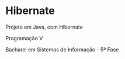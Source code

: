 Hibernate
=========

Projeto em Java, com Hibernate

Programação V

Bacharel em Sistemas de Informação - 5ª Fase
